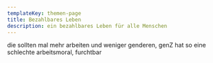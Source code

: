 ```yaml
---
templateKey: themen-page
title: Bezahlbares Leben
description: ein bezahlbares Leben für alle Menschen
---
```

die sollten mal mehr arbeiten und weniger genderen, genZ hat so eine schlechte arbeitsmoral, furchtbar